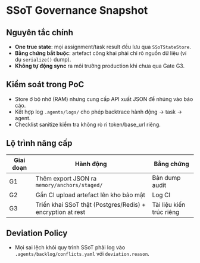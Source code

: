 # SSoT Governance Snapshot

## Nguyên tắc chính
- **One true state**: mọi assignment/task result đều lưu qua `SSoTStateStore`.
- **Bằng chứng bắt buộc**: artefact công khai phải chỉ rõ nguồn dữ liệu (ví dụ `serialize()` dump).
- **Không tự động sync** ra môi trường production khi chưa qua Gate G3.

## Kiểm soát trong PoC
- Store ở bộ nhớ (RAM) nhưng cung cấp API xuất JSON để nhúng vào báo cáo.
- Kết hợp log `.agents/logs/` cho phép backtrace hành động → task → agent.
- Checklist sanitize kiểm tra không rò rỉ token/base_url riêng.

## Lộ trình nâng cấp
| Giai đoạn | Hành động | Bằng chứng |
| --- | --- | --- |
| G1 | Thêm export JSON ra `memory/anchors/staged/` | Bản dump audit |
| G2 | Gắn CI upload artefact lên kho bảo mật | Log CI |
| G3 | Triển khai SSoT thật (Postgres/Redis) + encryption at rest | Tài liệu kiến trúc riêng |

## Deviation Policy
- Mọi sai lệch khỏi quy trình SSoT phải log vào `.agents/backlog/conflicts.yaml` với `deviation.reason`.
